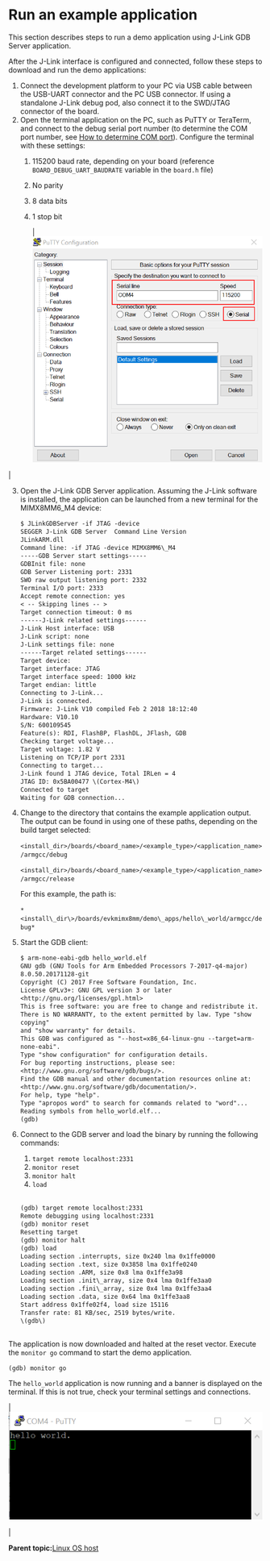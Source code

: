 # Run an example application

This section describes steps to run a demo application using J-Link GDB Server application.

After the J-Link interface is configured and connected, follow these steps to download and run the demo applications:

1.  Connect the development platform to your PC via USB cable between the USB-UART connector and the PC USB connector. If using a standalone J-Link debug pod, also connect it to the SWD/JTAG connector of the board.
2.  Open the terminal application on the PC, such as PuTTY or TeraTerm, and connect to the debug serial port number \(to determine the COM port number, see [How to determine COM port](how_to_determine_com_port.md#)\). Configure the terminal with these settings:
    1.  115200 baud rate, depending on your board \(reference `BOARD_DEBUG_UART_BAUDRATE` variable in the `board.h` file\)
    2.  No parity
    3.  8 data bits
    4.  1 stop bit

        |![](../images/terminal_putty_configurations.png "Terminal (PuTTY) configurations")

|

3.  Open the J-Link GDB Server application. Assuming the J-Link software is installed, the application can be launched from a new terminal for the MIMX8MM6\_M4 device:

    ```
    $ JLinkGDBServer -if JTAG -device
    SEGGER J-Link GDB Server  Command Line Version
    JLinkARM.dll
    Command line: -if JTAG -device MIMX8MM6\_M4
    -----GDB Server start settings-----
    GDBInit file: none
    GDB Server Listening port: 2331
    SWO raw output listening port: 2332
    Terminal I/O port: 2333
    Accept remote connection: yes
    < -- Skipping lines -- >
    Target connection timeout: 0 ms
    ------J-Link related settings------
    J-Link Host interface: USB
    J-Link script: none
    J-Link settings file: none
    ------Target related settings------
    Target device:
    Target interface: JTAG
    Target interface speed: 1000 kHz
    Target endian: little
    Connecting to J-Link...
    J-Link is connected.
    Firmware: J-Link V10 compiled Feb 2 2018 18:12:40
    Hardware: V10.10
    S/N: 600109545
    Feature(s): RDI, FlashBP, FlashDL, JFlash, GDB
    Checking target voltage...
    Target voltage: 1.82 V
    Listening on TCP/IP port 2331
    Connecting to target...
    J-Link found 1 JTAG device, Total IRLen = 4
    JTAG ID: 0x5BA00477 \(Cortex-M4\)
    Connected to target
    Waiting for GDB connection...
    ```

4.  Change to the directory that contains the example application output. The output can be found in using one of these paths, depending on the build target selected:

    `<install_dir>/boards/<board_name>/<example_type>/<application_name>/armgcc/debug`

    `<install_dir>/boards/<board_name>/<example_type>/<application_name>/armgcc/release`

    For this example, the path is:

    `*<install\_dir\>/boards/evkmimx8mm/demo\_apps/hello\_world/armgcc/debug*`

5.  Start the GDB client:

    ```
    $ arm-none-eabi-gdb hello_world.elf
    GNU gdb (GNU Tools for Arm Embedded Processors 7-2017-q4-major) 8.0.50.20171128-git
    Copyright (C) 2017 Free Software Foundation, Inc.
    License GPLv3+: GNU GPL version 3 or later <http://gnu.org/licenses/gpl.html>
    This is free software: you are free to change and redistribute it.
    There is NO WARRANTY, to the extent permitted by law. Type "show copying"
    and "show warranty" for details.
    This GDB was configured as "--host=x86_64-linux-gnu --target=arm-none-eabi".
    Type "show configuration" for configuration details.
    For bug reporting instructions, please see:
    <http://www.gnu.org/software/gdb/bugs/>.
    Find the GDB manual and other documentation resources online at:
    <http://www.gnu.org/software/gdb/documentation/>.
    For help, type "help".
    Type "apropos word" to search for commands related to "word"...
    Reading symbols from hello_world.elf...
    (gdb)
    ```

6.  Connect to the GDB server and load the binary by running the following commands:

    1.  `target remote localhost:2331`
    2.  `monitor reset`
    3.  `monitor halt`
    4.  `load`
    ```
    
    (gdb) target remote localhost:2331
    Remote debugging using localhost:2331
    (gdb) monitor reset
    Resetting target
    (gdb) monitor halt
    (gdb) load
    Loading section .interrupts, size 0x240 lma 0x1ffe0000
    Loading section .text, size 0x3858 lma 0x1ffe0240
    Loading section .ARM, size 0x8 lma 0x1ffe3a98
    Loading section .init\_array, size 0x4 lma 0x1ffe3aa0
    Loading section .fini\_array, size 0x4 lma 0x1ffe3aa4
    Loading section .data, size 0x64 lma 0x1ffe3aa8
    Start address 0x1ffe02f4, load size 15116
    Transfer rate: 81 KB/sec, 2519 bytes/write.
    \(gdb\)
    
    
    ```


The application is now downloaded and halted at the reset vector. Execute the `monitor go` command to start the demo application.

```
(gdb) monitor go
```

The `hello_world` application is now running and a banner is displayed on the terminal. If this is not true, check your terminal settings and connections.

|![](../images/text_display_hello_world_demo.png "Text display of the hello_world demo")

|

**Parent topic:**[Linux OS host](../topics/linux_os_host.md)

